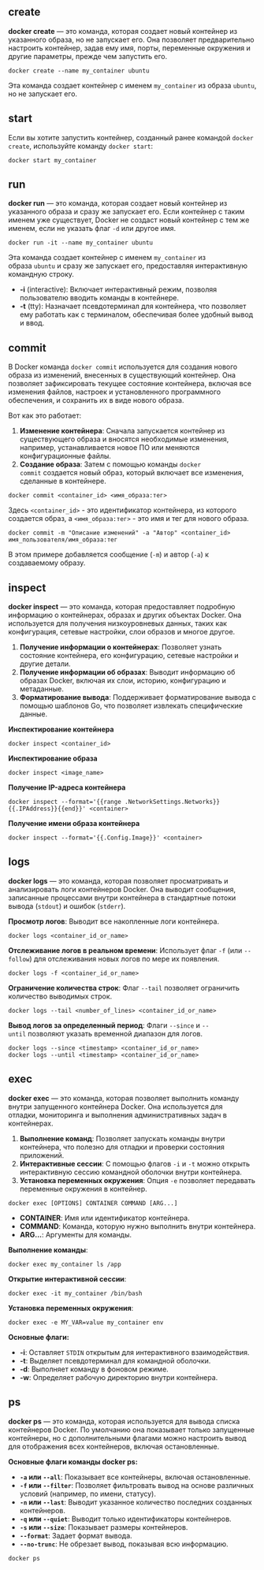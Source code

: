 
## create

**docker create** — это команда, которая создает новый контейнер из указанного образа, но не запускает его. Она позволяет предварительно настроить контейнер, задав ему имя, порты, переменные окружения и другие параметры, прежде чем запустить его.

```Shell
docker create --name my_container ubuntu
```

Эта команда создает контейнер с именем `my_container` из образа `ubuntu`, но не запускает его.

## start

Если вы хотите запустить контейнер, созданный ранее командой `docker create`, используйте команду `docker start`:

```Shell
docker start my_container
```

## run

**docker run** — это команда, которая создает новый контейнер из указанного образа и сразу же запускает его. Если контейнер с таким именем уже существует, Docker не создаст новый контейнер с тем же именем, если не указать флаг `-d` или другое имя.

```Shell
docker run -it --name my_container ubuntu
```

Эта команда создает контейнер с именем `my_container` из образа `ubuntu` и сразу же запускает его, предоставляя интерактивную командную строку.

- **-i** (interactive): Включает интерактивный режим, позволяя пользователю вводить команды в контейнере.
- **-t** (tty): Назначает псевдотерминал для контейнера, что позволяет ему работать как с терминалом, обеспечивая более удобный вывод и ввод.

## commit

В Docker команда `docker commit` используется для создания нового образа из изменений, внесенных в существующий контейнер. Она позволяет зафиксировать текущее состояние контейнера, включая все изменения файлов, настроек и установленного программного обеспечения, и сохранить их в виде нового образа.

Вот как это работает:
1. **Изменение контейнера**: Сначала запускается контейнер из существующего образа и вносятся необходимые изменения, например, устанавливается новое ПО или меняются конфигурационные файлы.
2. **Создание образа**: Затем с помощью команды `docker commit` создается новый образ, который включает все изменения, сделанные в контейнере.

```Shell
docker commit <container_id> <имя_образа:тег>
```

Здесь `<container_id>` - это идентификатор контейнера, из которого создается образ, а `<имя_образа:тег>` - это имя и тег для нового образа.

```Shell
docker commit -m "Описание изменений" -a "Автор" <container_id> имя_пользователя/имя_образа:тег
```

В этом примере добавляется сообщение (`-m`) и автор (`-a`) к создаваемому образу.

## inspect

**docker inspect** — это команда, которая предоставляет подробную информацию о контейнерах, образах и других объектах Docker. Она используется для получения низкоуровневых данных, таких как конфигурация, сетевые настройки, слои образов и многое другое.

1. **Получение информации о контейнерах**: Позволяет узнать состояние контейнера, его конфигурацию, сетевые настройки и другие детали. 
2. **Получение информации об образах**: Выводит информацию об образах Docker, включая их слои, историю, конфигурацию и метаданные.
3. **Форматирование вывода**: Поддерживает форматирование вывода с помощью шаблонов Go, что позволяет извлекать специфические данные.

**Инспектирование контейнера**

```Shell
docker inspect <container_id>
```

**Инспектирование образа**

```Shell
docker inspect <image_name>
```

**Получение IP-адреса контейнера**

```Shell
docker inspect --format='{{range .NetworkSettings.Networks}}{{.IPAddress}}{{end}}' <container>
```

**Получение имени образа контейнера**

```Shell
docker inspect --format='{{.Config.Image}}' <container>
```

## logs

**docker logs** — это команда, которая позволяет просматривать и анализировать логи контейнеров Docker. Она выводит сообщения, записанные процессами внутри контейнера в стандартные потоки вывода (`stdout`) и ошибок (`stderr`).

**Просмотр логов**: Выводит все накопленные логи контейнера.

```Shell
docker logs <container_id_or_name>
```

**Отслеживание логов в реальном времени**: Использует флаг `-f` (или `--follow`) для отслеживания новых логов по мере их появления.

```Shell
docker logs -f <container_id_or_name>
```

**Ограничение количества строк**: Флаг `--tail` позволяет ограничить количество выводимых строк.

```Shell
docker logs --tail <number_of_lines> <container_id_or_name>
```

**Вывод логов за определенный период**: Флаги `--since` и `--until` позволяют указать временной диапазон для логов.

```Shell
docker logs --since <timestamp> <container_id_or_name>
docker logs --until <timestamp> <container_id_or_name>
```

## exec

**docker exec** — это команда, которая позволяет выполнить команду внутри запущенного контейнера Docker. Она используется для отладки, мониторинга и выполнения административных задач в контейнерах.

1. **Выполнение команд**: Позволяет запускать команды внутри контейнера, что полезно для отладки и проверки состояния приложений.
2. **Интерактивные сессии**: С помощью флагов `-i` и `-t` можно открыть интерактивную сессию командной оболочки внутри контейнера.
3. **Установка переменных окружения**: Опция `-e` позволяет передавать переменные окружения в контейнер.

```Shell
docker exec [OPTIONS] CONTAINER COMMAND [ARG...]
```

- **CONTAINER**: Имя или идентификатор контейнера.
- **COMMAND**: Команда, которую нужно выполнить внутри контейнера.
- **ARG...**: Аргументы для команды.

**Выполнение команды**:

```Shell
docker exec my_container ls /app
```

**Открытие интерактивной сессии**:

```Shell
docker exec -it my_container /bin/bash
```

**Установка переменных окружения**:

```Shell
docker exec -e MY_VAR=value my_container env
```

**Основные флаги:**
- **-i**: Оставляет `STDIN` открытым для интерактивного взаимодействия.
- **-t**: Выделяет псевдотерминал для командной оболочки.
- **-d**: Выполняет команду в фоновом режиме.
- **-w**: Определяет рабочую директорию внутри контейнера.

## ps

**docker ps** — это команда, которая используется для вывода списка контейнеров Docker. По умолчанию она показывает только запущенные контейнеры, но с дополнительными флагами можно настроить вывод для отображения всех контейнеров, включая остановленные.

**Основные флаги команды docker ps:**

- **`-a` или `--all`**: Показывает все контейнеры, включая остановленные.
- **`-f` или `--filter`**: Позволяет фильтровать вывод на основе различных условий (например, по имени, статусу).
- **`-n` или `--last`**: Выводит указанное количество последних созданных контейнеров.
- **`-q` или `--quiet`**: Выводит только идентификаторы контейнеров.
- **`-s` или `--size`**: Показывает размеры контейнеров.
- **`--format`**: Задает формат вывода.
- **`--no-trunc`**: Не обрезает вывод, показывая всю информацию.

```Shell
docker ps
```

